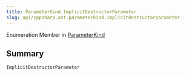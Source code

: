 ```yaml
---
title: ParameterKind.ImplicitDestructorParameter
slug: api/cppsharp.ast.parameterkind.implicitdestructorparameter
---
```

Enumeration Member in [ParameterKind](/api/cppsharp/ast/parameterkind)

## Summary



```csharp
ImplicitDestructorParameter
```

